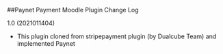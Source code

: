 ##Paynet Payment Moodle Plugin Change Log

1.0 (2021011404)
 * This plugin cloned from stripepayment plugin (by Dualcube Team) and implemented Paynet